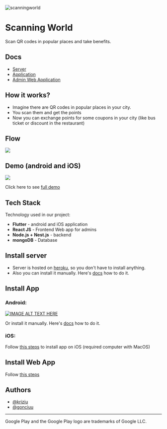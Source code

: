 
![scanningworld](https://i.imgur.com/WuBu4TY.png)
# Scanning World

 Scan QR codes in popular places and take benefits.
 
## Docs

- [Server](https://github.com/gonciuu/scanningworld/tree/main/server)
- [Application](https://github.com/gonciuu/scanningworld/tree/main/app)
- [Admin Web Application](https://github.com/gonciuu/scanningworld/tree/main/admin-web)

## How it works?

- Imagine there are QR codes in popular places in your city. 
- You scan them and get the points
- Now you can exchange points for some coupons in your city (like bus ticket or discount in the restaurant)

## Flow

![](https://res.cloudinary.com/dybborlve/image/upload/v1666295535/Zrzut_ekranu_2022-10-20_o_21.52.09_iysodu.png)


## Demo (android and iOS)

![](https://res.cloudinary.com/dybborlve/image/upload/v1666294992/demo_cxfj6y.png)

Click here to see [full demo](https://github.com/gonciuu/scanningworld/tree/main/app)


## Tech Stack

Technology used in our project:

- **Flutter** - android and iOS application
- **React JS** - Frontend Web app for admins 
- **Node.js + Nest.js** - backend 
- **mongoDB** - Database

## Install server 

- Server is hosted on [heroku](https://scanningworld-server.herokuapp.com/), so you don't have to install anything.
- Also you can install it manually. Here's [docs](https://github.com/gonciuu/scanningworld/tree/main/server#installation) how to do it.

## Install App

### Android:

[![IMAGE ALT TEXT HERE](https://res.cloudinary.com/dybborlve/image/upload/w_200/google-play-badge_mlyxh8.png)](http://play.google.com/store/)

Or install it manually. Here's [docs](https://github.com/gonciuu/scanningworld/tree/main/app#android-setup) how to do it.

### iOS:

Follow [this steps](https://github.com/gonciuu/scanningworld/tree/main/app#ios-setup) to install app on iOS (required computer with MacOS)

## Install Web App 

Follow [this steps](https://github.com/gonciuu/scanningworld/tree/main/admin-web#installation)

## Authors

- [@kriziu](https://www.github.com/kriziu)
- [@gonciuu](https://www.github.com/gonciuu)




---

Google Play and the Google Play logo are trademarks of Google LLC.


 
